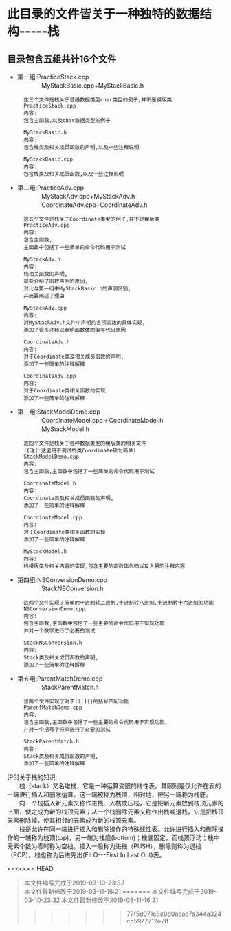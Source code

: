 此目录的文件皆关于一种独特的数据结构-----栈
===========================
目录包含五组共计16个文件
------------------------
* 第一组:PracticeStack.cpp<br>
　　　　MyStackBasic.cpp+MyStackBasic.h

        这三个文件是栈关于普通数据类型char类型的例子,并不是模版类
        PracticeStack.cpp
        内容:
        包含主函数,以及char数据类型的例子

        MyStackBasic.h
        内容:
        包含栈类及相关成员函数的声明,以及一些注释说明

        MyStackBasic.cpp
        内容:
        包含栈类及相关成员函数,以及一些注释说明

* 第二组:PracticeAdv.cpp<br>
　　　　MyStackAdv.cpp+MyStackAdv.h<br>
　　　　CoordinateAdv.cpp+CoordinateAdv.h

        这五个文件是栈关于Coordinate类型的例子,并不是模版类
        PracticeAdv.cpp
        内容:
        包含主函数,
        主函数中包括了一些简单的命令代码用于测试

        MyStackAdv.h
        内容:
        栈相关函数的声明,
        简要介绍了函数声明的原因,
        对比与第一组中MyStackBasic.h的声明区别,
        并简要阐述了理由

        MyStackAdv.cpp
        内容:
        对MyStackAdv.h文件中声明的各项函数的具体实现,
        添加了很多注释以表明函数体的编写代码原因

        CoordinateAdv.h
        内容:
        对于Coordinate类及相关成员函数的声明,
        添加了一些简单的注释解释

        CoordinateAdv.cpp
        内容:
        对于Coordinate类相关函数的实现,
        添加了一些简单的注释解释


* 第三组:StackModelDemo.cpp<br>
　　　　CoordinateModel.cpp＋CoordinateModel.h<br>
　　　　MyStackModel.h

        这四个文件是栈关于各种数据类型的模版类的相关文件
        ([注]:这里用于测试的类Coordinate较为简单)
        StackModelDemo.cpp
        内容:
        包含主函数,主函数中包括了一些简单的命令代码用于测试

        CoordinateModel.h
        内容:
        Coordinate类及相关成员函数的声明,
        添加了一些简单的注释解释

        CoordinateModel.cpp
        内容:
        对于Coordinate类相关函数的实现,
        添加了一些简单的注释解释

        MyStackModel.h
        内容:
        栈模版类及相关内容的实现,包含主要的函数体代码以及大量的注释内容

* 第四组:NSConversionDemo.cpp<br>
　　　　StackNSConversion.h

        这两个文件实现了简单的十进制转二进制,十进制转八进制,十进制转十六进制的功能
        NSConversionDemo.cpp
        内容:
        包含主函数,主函数中包括了一些主要的命令代码用于实现功能,
        并对一个数字进行了必要的测试

        StackNSConversion.h
        内容:
        Stack类及相关成员函数的声明,
        添加了一些简单的注释解释

* 第五组:ParentMatchDemo.cpp<br>
　　　　StackParentMatch.h

        这两个文件实现了对于()[]{}的括号匹配功能
        ParentMatchDemo.cpp
        内容:
        包含主函数,主函数中包括了一些主要的命令代码用于实现功能,
        并对一个括号字符串进行了必要的测试

        StackParentMatch.h
        内容:
        Stack类及相关成员函数的声明,
        添加了一些简单的注释解释

[PS]关于栈的知识:<br>
　　栈（stack）又名堆栈，它是一种运算受限的线性表。其限制是仅允许在表的一端进行插入和删除运算。这一端被称为栈顶，相对地，把另一端称为栈底。<br>
　　向一个栈插入新元素又称作进栈、入栈或压栈，它是把新元素放到栈顶元素的上面，使之成为新的栈顶元素；从一个栈删除元素又称作出栈或退栈，它是把栈顶元素删除掉，使其相邻的元素成为新的栈顶元素。<br>
　　栈是允许在同一端进行插入和删除操作的特殊线性表。允许进行插入和删除操作的一端称为栈顶(top)，另一端为栈底(bottom)；栈底固定，而栈顶浮动；栈中元素个数为零时称为空栈。插入一般称为进栈（PUSH），删除则称为退栈（POP）。栈也称为后进先出(FILO---First In Last Out)表。

<<<<<<< HEAD
>本文件编写完成于2019-03-10-23:32<br>
>本文件最新修改于2019-03-11-16:21
=======
>本文件编写完成于2019-03-10-23:32
>本文件最新修改于2019-03-11-16:21
>>>>>>> 77f5d071e8e0d0acad7a344a324cc5977712e7ff
